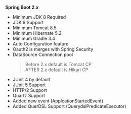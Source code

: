 **Spring Boot 2.x**
- Minimum JDK 8 Required
- JDK 9 Support
- Minimum Tomcat 8.5
- Minimum Hibernate 5.2
- Minimum Gradle 3.4
- Auto Configuration feature
- Oauth2 is merges with Spring Security
- DataSource Connection pool
  > Before 2.x default is Tomcat CP <br />
  > AFTER 2.x default is Hikari CP
- JUnit 4 by default
- JUnit 5 Support
- HTTP/2 Support
- Quartz Support
- Added new event (ApplcationStartedEvent)
- Added QuerDSL Support (QuerydslPredicateExecutor)


